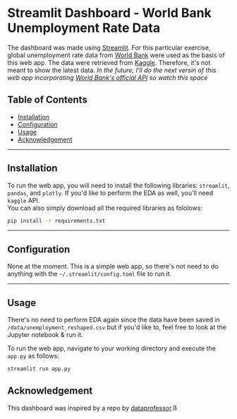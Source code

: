 # Streamlit Dashboard - World Bank Unemployment Rate Data

The dashboard was made using [Streamlit](https://streamlit.io/). For this particular exercise, global unemployment rate data from [World Bank](https://www.worldbank.org/en/home) were used as the basis of this web app. The data were retrieved from [Kaggle](https://www.kaggle.com/datasets/theworldbank/health-nutrition-and-population-statistics). Therefore, it's not meant to show the latest data. *In the future, I'll do the next versin of this web app incorporating [World Bank's official API](https://blogs.worldbank.org/opendata/introducing-wbgapi-new-python-package-accessing-world-bank-data) so watch this space* 

## Table of Contents

- [Installation](#installation)
- [Configuration](#configuration)
- [Usage](#usage)
- [Acknowledgement](#acknowledgement)

---

## Installation

To run the web app, you will need to install the following libraries: ```streamlit```, ```pandas```, and ```plotly```. If you'd like to perform the EDA as well, you'll need ```kaggle``` API.
<br> You can also simply download all the required libraries as fololows:

```bash
pip install -r requirements.txt
```

---

## Configuration

None at the moment. This is a simple web app, so there's not need to do anything with the ```~/.streamlit/config.toml``` file to run it.

---

## Usage

There's no need to perform EDA again since the data have been saved in ```/data/unemployment_reshaped.csv``` but if you'd like to, feel free to look at the Jupyter notebook & run it.

To run the web app, navigate to your working directory and execute the `app.py` as follows:

```bash
streamlit run app.py
```

## Acknowledgement

This dashboard was inspired by a repo by [dataprofessor](https://github.com/dataprofessor/population-dashboard/tree/master).ß